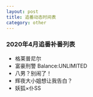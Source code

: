 ```yaml
---
layout: post
title: 追番动态时间表
category: other
---
```


### 2020年4月追番补番列表
- 格莱普尼尔
- 富豪刑警 Balance:UNLIMITED
- 八男？别闹了！
- 辉夜大小姐想让我告白？
- 妖狐×仆SS